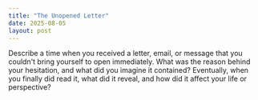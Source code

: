 ```yaml
---
title: "The Unopened Letter"
date: 2025-08-05
layout: post
---
```


Describe a time when you received a letter, email, or message that you couldn't bring yourself to open immediately. What was the reason behind your hesitation, and what did you imagine it contained? Eventually, when you finally did read it, what did it reveal, and how did it affect your life or perspective?
